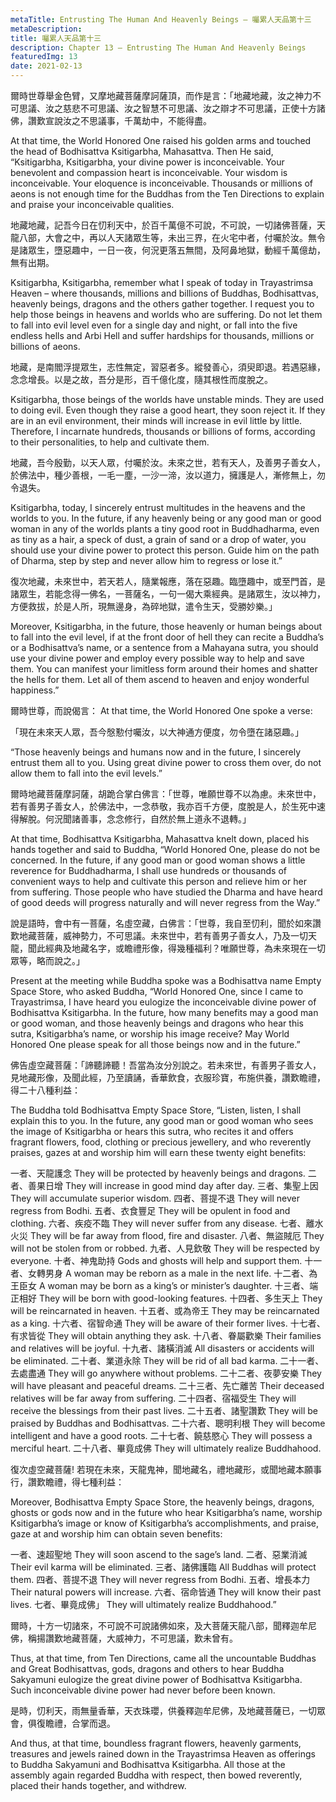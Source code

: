 ```yaml
---
metaTitle: Entrusting The Human And Heavenly Beings — 囑累人天品第十三
metaDescription:
title: 囑累人天品第十三
description: Chapter 13 — Entrusting The Human And Heavenly Beings
featuredImg: 13
date: 2021-02-13
---
```


爾時世尊舉金色臂，又摩地藏菩薩摩訶薩頂，而作是言：「地藏地藏，汝之神力不可思議、汝之慈悲不可思議、汝之智慧不可思議、汝之辯才不可思議，正使十方諸佛，讚歎宣說汝之不思議事，千萬劫中，不能得盡。

At that time, the World Honored One raised his golden arms and touched the head of Bodhisattva Ksitigarbha, Mahasattva. Then He said, “Ksitigarbha, Ksitigarbha, your divine power is inconceivable. Your benevolent and compassion heart is inconceivable. Your wisdom is inconceivable. Your eloquence is inconceivable. Thousands or millions of aeons is not enough time for the Buddhas from the Ten Directions to explain and praise your inconceivable qualities.

地藏地藏，記吾今日在忉利天中，於百千萬億不可說，不可說，一切諸佛菩薩，天龍八部，大會之中，再以人天諸眾生等，未出三界，在火宅中者，付囑於汝。無令是諸眾生，墮惡趣中，一日一夜，何況更落五無間，及阿鼻地獄，動經千萬億劫，無有出期。

Ksitigarbha, Ksitigarbha, remember what I speak of today in Trayastrimsa Heaven – where thousands, millions and billions of Buddhas, Bodhisattvas, heavenly beings, dragons and the others gather together. I request you to help those beings in heavens and worlds who are suffering. Do not let them to fall into evil level even for a single day and night, or fall into the five endless hells and Arbi Hell and suffer hardships for thousands, millions or billions of aeons.

地藏，是南閻浮提眾生，志性無定，習惡者多。縱發善心，須臾即退。若遇惡緣，念念增長。以是之故，吾分是形，百千億化度，隨其根性而度脫之。

Ksitigarbha, those beings of the worlds have unstable minds. They are used to doing evil. Even though they raise a good heart, they soon reject it. If they are in an evil environment, their minds will increase in evil little by little. Therefore, I incarnate hundreds, thousands or billions of forms, according to their personalities, to help and cultivate them.

地藏，吾今殷勤，以天人眾，付囑於汝。未來之世，若有天人，及善男子善女人，於佛法中，種少善根，一毛一塵，一沙一渧，汝以道力，擁護是人，漸修無上，勿令退失。

Ksitigarbha, today, I sincerely entrust multitudes in the heavens and the worlds to you. In the future, if any heavenly being or any good man or good woman in any of the worlds plants a tiny good root in Buddhadharma, even as tiny as a hair, a speck of dust, a grain of sand or a drop of water, you should use your divine power to protect this person. Guide him on the path of Dharma, step by step and never allow him to regress or lose it.”

復次地藏，未來世中，若天若人，隨業報應，落在惡趣。臨墮趣中，或至門首，是諸眾生，若能念得一佛名，一菩薩名，一句一偈大乘經典。是諸眾生，汝以神力，方便救拔，於是人所，現無邊身，為碎地獄，遣令生天，受勝妙樂。」

Moreover, Ksitigarbha, in the future, those heavenly or human beings about to fall into the evil level, if at the front door of hell they can recite a Buddha’s or a Bodhisattva’s name, or a sentence from a Mahayana sutra, you should use your divine power and employ every possible way to help and save them. You can manifest your limitless form around their homes and shatter the hells for them. Let all of them ascend to heaven and enjoy wonderful happiness.”

爾時世尊，而說偈言：
At that time, the World Honored One spoke a verse:

「現在未來天人眾，吾今慇懃付囑汝，以大神通方便度，勿令墮在諸惡趣。」

“Those heavenly beings and humans now and in the future, I sincerely entrust them all to you. Using great divine power to cross them over, do not allow them to fall into the evil levels.”

爾時地藏菩薩摩訶薩，胡跪合掌白佛言：「世尊，唯願世尊不以為慮。未來世中，若有善男子善女人，於佛法中，一念恭敬，我亦百千方便，度脫是人，於生死中速得解脫。何況聞諸善事，念念修行，自然於無上道永不退轉。」

At that time, Bodhisattva Ksitigarbha, Mahasattva knelt down, placed his hands together and said to Buddha, “World Honored One, please do not be concerned. In the future, if any good man or good woman shows a little reverence for Buddhadharma, I shall use hundreds or thousands of convenient ways to help and cultivate this person and relieve him or her from suffering. Those people who have studied the Dharma and have heard of good deeds will progress naturally and will never regress from the Way.”

說是語時，會中有一菩薩，名虛空藏，白佛言：「世尊，我自至忉利，聞於如來讚歎地藏菩薩，威神勢力，不可思議。未來世中，若有善男子善女人，乃及一切天龍，聞此經典及地藏名字，或瞻禮形像，得幾種福利？唯願世尊，為未來現在一切眾等，略而說之。」

Present at the meeting while Buddha spoke was a Bodhisattva name Empty Space Store, who asked Buddha, “World Honored One, since I came to Trayastrimsa, I have heard you eulogize the inconceivable divine power of Bodhisattva Ksitigarbha. In the future, how many benefits may a good man or good woman, and those heavenly beings and dragons who hear this sutra, Ksitigarbha’s name, or worship his image receive? May World Honored One please speak for all those beings now and in the future.”

佛告虛空藏菩薩：「諦聽諦聽！吾當為汝分別說之。若未來世，有善男子善女人，見地藏形像，及聞此經，乃至讀誦，香華飲食，衣服珍寶，布施供養，讚歎瞻禮，得二十八種利益：

The Buddha told Bodhisattva Empty Space Store, “Listen, listen, I shall explain this to you. In the future, any good man or good woman who sees the image of Ksitigarbha or hears this sutra, who recites it and offers fragrant flowers, food, clothing or precious jewellery, and who reverently praises, gazes at and worship him will earn these twenty eight benefits:

一者、天龍護念
They will be protected by heavenly beings and dragons.
二者、善果日增
They will increase in good mind day after day.
三者、集聖上因
They will accumulate superior wisdom.
四者、菩提不退
They will never regress from Bodhi.
五者、衣食豐足
They will be opulent in food and clothing.
六者、疾疫不臨
They will never suffer from any disease.
七者、離水火災
They will be far away from flood, fire and disaster.
八者、無盜賊厄
They will not be stolen from or robbed.
九者、人見欽敬
They will be respected by everyone.
十者、神鬼助持
Gods and ghosts will help and support them.
十一者、女轉男身
A woman may be reborn as a male in the next life.
十二者、為王臣女
A woman may be born as a king’s or minister’s daughter.
十三者、端正相好
They will be born with good-looking features.
十四者、多生天上
They will be reincarnated in heaven.
十五者、或為帝王
They may be reincarnated as a king.
十六者、宿智命通
They will be aware of their former lives.
十七者、有求皆從
They will obtain anything they ask.
十八者、眷屬歡樂
Their families and relatives will be joyful.
十九者、諸橫消滅
All disasters or accidents will be eliminated.
二十者、業道永除
They will be rid of all bad karma.
二十一者、去處盡通
They will go anywhere without problems.
二十二者、夜夢安樂
They will have pleasant and peaceful dreams.
二十三者、先亡離苦
Their deceased relatives will be far away from suffering.
二十四者、宿福受生
They will receive the blessings from their past lives.
二十五者、諸聖讚歎
They will be praised by Buddhas and Bodhisattvas.
二十六者、聰明利根
They will become intelligent and have a good roots.
二十七者、饒慈愍心
They will possess a merciful heart.
二十八者、畢竟成佛
They will ultimately realize Buddhahood.

復次虛空藏菩薩! 若現在未來，天龍鬼神，聞地藏名，禮地藏形，或聞地藏本願事行，讚歎瞻禮，得七種利益：

Moreover, Bodhisattva Empty Space Store, the heavenly beings, dragons, ghosts or gods now and in the future who hear Ksitigarbha’s name, worship Ksitigarbha’s image or know of Ksitigarbha’s accomplishments, and praise, gaze at and worship him can obtain seven benefits:

一者、速超聖地
They will soon ascend to the sage’s land.
二者、惡業消滅
Their evil karma will be eliminated.
三者、諸佛護臨
All Buddhas will protect them.
四者、菩提不退
They will never regress from Bodhi.
五者、增長本力
Their natural powers will increase.
六者、宿命皆通
They will know their past lives.
七者、畢竟成佛」
They will ultimately realize Buddhahood.”

爾時，十方一切諸來，不可說不可說諸佛如來，及大菩薩天龍八部，聞釋迦牟尼佛，稱揚讚歎地藏菩薩，大威神力，不可思議，歎未曾有。

Thus, at that time, from Ten Directions, came all the uncountable Buddhas and Great Bodhisattvas, gods, dragons and others to hear Buddha Sakyamuni eulogize the great divine power of Bodhisattva Ksitigarbha. Such inconceivable divine power had never before been known.

是時，忉利天，雨無量香華，天衣珠瓔，供養釋迦牟尼佛，及地藏菩薩已，一切眾會，俱復瞻禮，合掌而退。

And thus, at that time, boundless fragrant flowers, heavenly garments, treasures and jewels rained down in the Trayastrimsa Heaven as offerings to Buddha Sakyamuni and Bodhisattva Ksitigarbha. All those at the assembly again regarded Buddha with respect, then bowed reverently, placed their hands together, and withdrew.
